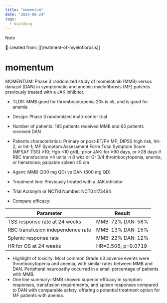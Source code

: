 ```yaml
---
title: "momentum"
date: "2024-08-24"
tags:
  - building
---
```


> [!NOTE]
> 🌱 created from: [[treatment-of-myelofibrosis]]

# momentum

MOMENTUM: Phase 3 randomized study of momelotinib (MMB) versus danazol (DAN) in symptomatic and anemic myelofibrosis (MF) patients previously treated with a JAK inhibitor.

- TLDR: MMB good for thrombocytopenia 20k is ok, and is good for anemia

- Design: Phase 3 randomized multi-center trial
- Number of patients: 195 patients received MMB and 65 patients received DAN
- Patients characteristics: Primary or post-ET/PV MF; DIPSS high risk, Int-2, or Int-1; MF Symptom Assessment Form Total Symptom Score (MFSAF TSS) ≥10; Hgb <10 g/dL; prior JAKi for ≥90 days, or ≥28 days if RBC transfusions ≥4 units in 8 wks or Gr 3/4 thrombocytopenia, anemia, or hematoma; palpable spleen ≥5 cm
- Agent: MMB (200 mg QD) vs DAN (600 mg QD)
- Treatment line: Previously treated with a JAK inhibitor
- Trial Acronym or NCTId Number: NCT04173494
- Compare efficacy:

| Parameter                         | Result             |
| --------------------------------- | ------------------ |
| TSS response rate at 24 weeks     | MMB: 72% DAN: 58%  |
| RBC transfusion independence rate | MMB: 13% DAN: 15%  |
| Splenic response rate             | MMB: 22% DAN: 12%  |
| HR for OS at 24 weeks             | HR=0.506, p=0.0719 |

- Highlight of toxicity: Most common Grade ≥3 adverse events were thrombocytopenia and anemia, with similar rates between MMB and DAN. Peripheral neuropathy occurred in a small percentage of patients with MMB.
- One line summary: MMB showed superior efficacy in symptom responses, transfusion requirements, and spleen responses compared to DAN with comparable safety, offering a potential treatment option for MF patients with anemia.
